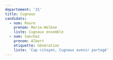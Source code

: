 ```yaml
---
departement: '31'
title: Cugnaux
candidats:
  - nom: Roure
    prenom: Marie-Helène
    liste: Cugnaux ensemble
  - nom: Sanchez
    prenom: Albert
    etiquette: Génération
    liste: 'Cap citoyen, Cugnaux avenir partagé'
---
```

